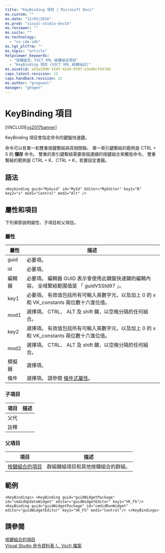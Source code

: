 ```yaml
---
title: "KeyBinding 項目 | Microsoft Docs"
ms.custom: ""
ms.date: "12/05/2016"
ms.prod: "visual-studio-dev14"
ms.reviewer: ""
ms.suite: ""
ms.technology: 
  - "vs-ide-sdk"
ms.tgt_pltfrm: ""
ms.topic: "article"
helpviewer_keywords: 
  - "按鍵組合，VSCT XML 結構描述項目"
  - "KeyBinding 項目 (VSCT XML 結構描述)"
ms.assetid: e55a1098-15df-42a9-9f87-e3a99cf437dd
caps.latest.revision: 12
caps.handback.revision: 12
ms.author: "gregvanl"
manager: "ghogen"
---
```

# KeyBinding 項目
[!INCLUDE[vs2017banner](../code-quality/includes/vs2017banner.md)]

KeyBinding 項目會指定命令的鍵盤快速鍵。  
  
 命令可以有單一和雙重按鍵繫結與其相關聯。 單一索引鍵繫結的範例是 CTRL \+ S 的 **儲存** 命令。 雙重的索引鍵繫結需要兩個連續的按鍵組合來觸發命令。 雙重繫結的範例是 CTRL \+ K、CTRL \+ K，若要設定書籤。  
  
## 語法  
  
```  
<Keybinding guid="MyGuid" id="MyId" Editor="MyEditor" key1="B" key2="x" mod1="Control" mod2="Alt" />  
```  
  
## 屬性和項目  
 下列章節說明屬性、子項目和父項目。  
  
### 屬性  
  
|屬性|描述|  
|--------|--------|  
|guid|必要項。|  
|id|必要項。|  
|編輯器|必要項。 編輯器 GUID 表示會使用此鍵盤快速鍵的編輯內容。 全域繫結範圍值是 「 guidVSStd97 」。|  
|key1|必要項。 有效值包括所有可輸入英數字元，以及加上 0 的 x 和 VK\_constants 兩位數十六進位值。|  
|mod1|選擇項。 CTRL、 ALT 及 shift 鍵，以空格分隔的任何組合。|  
|key2|選擇項。 有效值包括所有可輸入英數字元，以及加上 0 的 x 和 VK\_constants 兩位數十六進位值。|  
|mod2|選擇項。 CTRL、 ALT 及 shift 鍵，以空格分隔的任何組合。|  
|模擬器|選擇項。|  
|條件|選擇項。 請參閱 [條件式屬性](../extensibility/vsct-xml-schema-conditional-attributes.md)。|  
  
### 子項目  
  
|項目|描述|  
|--------|--------|  
|父代||  
|註釋||  
  
### 父項目  
  
|項目|描述|  
|--------|--------|  
|[按鍵組合的項目](../extensibility/keybindings-element.md)|群組鍵組項目和其他按鍵組合的群組。|  
  
## 範例  
  
```  
<KeyBindings> <KeyBinding guid="guidWidgetPackage" id="cmdidUpdateWidget" editor="guidWidgetEditor" key1="VK_F5"/> <KeyBinding guid="guidWidgetPackage" id="cmdidRunWidget" editor="guidWidgetEditor" key1="VK_F5" mod1="Control"/> </KeyBindings>  
```  
  
## 請參閱  
 [按鍵組合的項目](../extensibility/keybindings-element.md)   
 [Visual Studio 命令資料表 \(。Vsct\) 檔案](../extensibility/internals/visual-studio-command-table-dot-vsct-files.md)